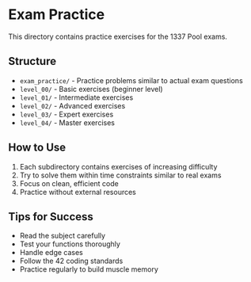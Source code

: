 # Exam Practice

This directory contains practice exercises for the 1337 Pool exams.

## Structure

- `exam_practice/` - Practice problems similar to actual exam questions
- `level_00/` - Basic exercises (beginner level)
- `level_01/` - Intermediate exercises 
- `level_02/` - Advanced exercises
- `level_03/` - Expert exercises
- `level_04/` - Master exercises

## How to Use

1. Each subdirectory contains exercises of increasing difficulty
2. Try to solve them within time constraints similar to real exams
3. Focus on clean, efficient code
4. Practice without external resources

## Tips for Success

- Read the subject carefully
- Test your functions thoroughly
- Handle edge cases
- Follow the 42 coding standards
- Practice regularly to build muscle memory

